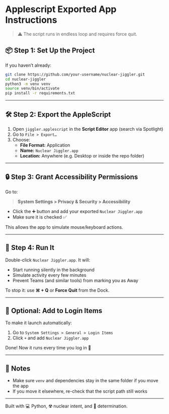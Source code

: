 # Applescript Exported App Instructions

> ⚠️ The script runs in endless loop and requires force quit.

## 📦 Step 1: Set Up the Project

If you haven’t already:

```bash
git clone https://github.com/your-username/nuclear-jiggler.git
cd nuclear-jiggler
python3 -m venv venv
source venv/bin/activate
pip install -r requirements.txt
```

---

## 🛠 Step 2: Export the AppleScript

1. Open `jiggler.applescript` in the **Script Editor** app (search via Spotlight)
2. Go to `File > Export…`
3. Choose:
   - **File Format:** Application
   - **Name:** `Nuclear Jiggler.app`
   - **Location:** Anywhere (e.g. Desktop or inside the repo folder)

---

## 🔒 Step 3: Grant Accessibility Permissions

Go to:

> **System Settings > Privacy & Security > Accessibility**

- Click the ➕ button and add your exported `Nuclear Jiggler.app`
- Make sure it is checked ✅

This allows the app to simulate mouse/keyboard actions.

---

## 🚀 Step 4: Run It

Double-click `Nuclear Jiggler.app`. It will:

- Start running silently in the background
- Simulate activity every few minutes
- Prevent Teams (and similar tools) from marking you as Away

To stop it: use **⌘ + Q** or **Force Quit** from the Dock.

---

## 📁 Optional: Add to Login Items

To make it launch automatically:

1. Go to `System Settings > General > Login Items`
2. Click `+` and add `Nuclear Jiggler.app`

Done! Now it runs every time you log in 🎉

---

## 🧼 Notes

- Make sure `venv` and dependencies stay in the same folder if you move the app
- If you move it elsewhere, re-check that the script path still works

---

Built with 💻 Python, ☢️ nuclear intent, and 💪 determination.
